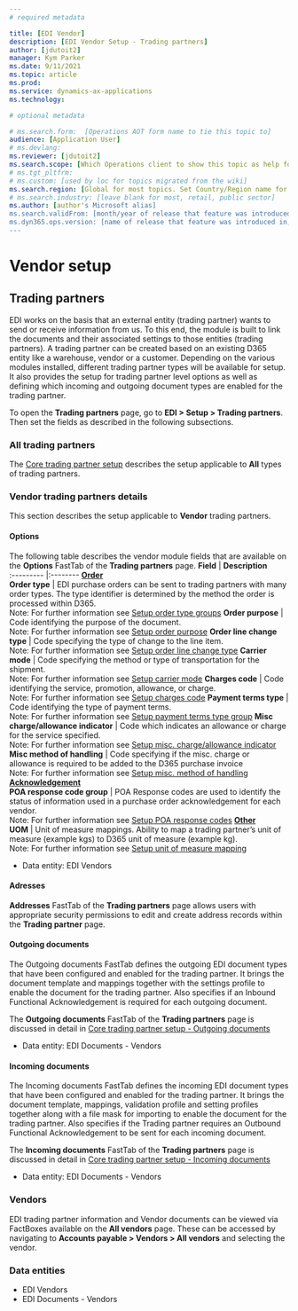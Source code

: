 ```yaml
---
# required metadata

title: [EDI Vendor]
description: [EDI Vendor Setup - Trading partners]
author: [jdutoit2]
manager: Kym Parker
ms.date: 9/11/2021
ms.topic: article
ms.prod: 
ms.service: dynamics-ax-applications
ms.technology: 

# optional metadata

# ms.search.form:  [Operations AOT form name to tie this topic to]
audience: [Application User]
# ms.devlang: 
ms.reviewer: [jdutoit2]
ms.search.scope: [Which Operations client to show this topic as help for, to be set by content strategist, see list here: https://microsoft.sharepoint.com/teams/DynDoc/_layouts/15/WopiFrame.aspx?sourcedoc={23419e1c-eb64-42e9-aa9b-79875b428718}&action=edit&wd=target%28Core%20Dynamics%20AX%20CP%20requirements%2Eone%7C4CC185C0%2DEFAA%2D42CD%2D94B9%2D8F2A45E7F61A%2FVersions%20list%20for%20docs%20topics%7CC14BE630%2D5151%2D49D6%2D8305%2D554B5084593C%2F%29]
# ms.tgt_pltfrm: 
# ms.custom: [used by loc for topics migrated from the wiki]
ms.search.region: [Global for most topics. Set Country/Region name for localizations]
# ms.search.industry: [leave blank for most, retail, public sector]
ms.author: [author's Microsoft alias]
ms.search.validFrom: [month/year of release that feature was introduced in, in format yyyy-mm-dd]
ms.dyn365.ops.version: [name of release that feature was introduced in, see list here: https://microsoft.sharepoint.com/teams/DynDoc/_layouts/15/WopiFrame.aspx?sourcedoc={23419e1c-eb64-42e9-aa9b-79875b428718}&action=edit&wd=target%28Core%20Dynamics%20AX%20CP%20requirements%2Eone%7C4CC185C0%2DEFAA%2D42CD%2D94B9%2D8F2A45E7F61A%2FVersions%20list%20for%20docs%20topics%7CC14BE630%2D5151%2D49D6%2D8305%2D554B5084593C%2F%29]
---
```


# Vendor setup
## Trading partners

EDI works on the basis that an external entity (trading partner) wants to send or receive information from us. To this end, the module is built to link the documents and their associated settings to those entities (trading partners).
A trading partner can be created based on an existing D365 entity like a warehouse, vendor or a customer. Depending on the various modules installed, different trading partner types will be available for setup.
It also provides the setup for trading partner level options as well as defining which incoming and outgoing document types are enabled for the trading partner.

To open the **Trading partners** page, go to **EDI > Setup > Trading partners**. Then set the fields as described in the following subsections.

### All trading partners
The [Core trading partner setup](../../CORE/Setup/Trading%20partners.md) describes the setup applicable to **All** types of trading partners.

### Vendor trading partners details
This section describes the setup applicable to **Vendor** trading partners.

#### Options
The following table describes the vendor module fields that are available on the **Options** FastTab of the **Trading partners** page.
**Field**                          | **Description**               
:---------                         |:--------
<ins>**Order**</ins>	
**Order type**                     | EDI purchase orders can be sent to trading partners with many order types.  The type identifier is determined by the method the order is processed within D365. <br> Note: For further information see [Setup order type groups](VENDOR%20SETUP/Order%20type%20group.md)
**Order purpose**                  | Code identifying the purpose of the document. <br> Note: For further information see [Setup order purpose](VENDOR%20SETUP/Order%20purpose%20group.md)
**Order line change type**        |	Code specifying the type of change to the line item. <br> Note: For further information see [Setup order line change type](VENDOR%20SETUP/Order%20line%20change%20type%20group.md)
**Carrier mode**                  |	Code specifying the method or type of transportation for the shipment. <br> Note: For further information see [Setup carrier mode](VENDOR%20SETUP/Carrier%20mode.md)
**Charges code**                  |	Code identifying the service, promotion, allowance, or charge. <br> Note: For further information see [Setup charges code](VENDOR%20SETUP/Charges%20code.md)
**Payment terms type**            |	Code identifying the type of payment terms. <br> Note: For further information see [Setup payment terms type group](VENDOR%20SETUP/Payment%20terms%20type%20group.md)
**Misc charge/allowance indicator** |	Code which indicates an allowance or charge for the service specified. <br> Note: For further information see [Setup misc. charge/allowance indicator](VENDOR%20SETUP/Misc%20charge%20allowance%20indicator.md)
**Misc method of handling**       |	Code specifying if the misc. charge or allowance is required to be added to the D365 purchase invoice <br> Note: For further information see [Setup misc. method of handling](VENDOR%20SETUP/Misc%20method%20of%20handling.md)
<ins>**Acknowledgement**</ins>	
**POA response code group**       |	POA Response codes are used to identify the status of information used in a purchase order acknowledgement for each vendor. <br> Note: For further information see [Setup POA response codes](VENDOR%20SETUP/POA%20response%20code%20group.md)
<ins>**Other**</ins>	
**UOM**                           |	Unit of measure mappings. Ability to map a trading partner’s unit of measure (example kgs) to D365 unit of measure (example kg). <br> Note: For further information see [Setup unit of measure mapping](../../CORE/Setup/UOM%20mapping.md)

- Data entity: EDI Vendors

#### Adresses
**Addresses** FastTab of the **Trading partners** page allows users with appropriate security permissions to edit and create address records within the **Trading partner** page.

#### Outgoing documents
The Outgoing documents FastTab defines the outgoing EDI document types that have been configured and enabled for the trading partner. It brings the document template and mappings together with the settings profile to enable the document for the trading partner.
Also specifies if an Inbound Functional Acknowledgement is required for each outgoing document.

The **Outgoing documents** FastTab of the **Trading partners** page is discussed in detail in [Core trading partner setup - Outgoing documents](../../CORE/Setup/Trading%20partners.md#outgoing-documents)

- Data entity: EDI Documents - Vendors

#### Incoming documents
The Incoming documents FastTab defines the incoming EDI document types that have been configured and enabled for the trading partner. It brings the document template, mappings, validation profile and setting profiles together along with a file mask for importing to enable the document for the trading partner.
Also specifies if the Trading partner requires an Outbound Functional Acknowledgement to be sent for each incoming document.

The **Incoming documents** FastTab of the **Trading partners** page is discussed in detail in [Core trading partner setup - Incoming documents](../../CORE/Setup/Trading%20partners.md#incoming-documents)

- Data entity: EDI Documents - Vendors

### Vendors
EDI trading partner information and Vendor documents can be viewed via FactBoxes available on the **All vendors** page.
These can be accessed by navigating to **Accounts payable > Vendors > All vendors** and selecting the vendor.

### Data entities

- EDI Vendors
- EDI Documents - Vendors
